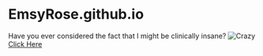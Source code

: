 # EmsyRose.github.io
Have you ever considered the fact that I might be clinically insane?
![Crazy](https://th.bing.com/th/id/R.83718a2c6a493a6d40649a1f3ed0830a?rik=DncxtnOFVqkcsg&riu=http%3a%2f%2fpm1.narvii.com%2f6966%2f613f53d52c330867fec78ba5687349dbf157505dr1-1920-1080v2_uhq.jpg&ehk=6ByMUZ%2b6N2kiUG2asvWc14POwlaVNEvtCEV%2fHd3Dskc%3d&risl=&pid=ImgRaw&r=0)  
[Click Here](https://emsyrose.github.io/File.html)
